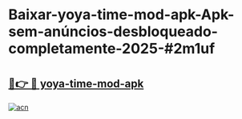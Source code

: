 # Baixar-yoya-time-mod-apk-Apk-sem-anúncios-desbloqueado-completamente-2025-#2m1uf

# <h2><a href="https://ainizakaria.my?title=yoya-time-mod-apk&ref=24M">🔗👉 🔴 yoya-time-mod-apk</a></h2>

[![acn](https://github.com/user-attachments/assets/0f9c940e-d8b0-45ae-aac7-cd30a18b3e1c)](https://ainizakaria.my?title=yoya-time-mod-apk&ref=24M)


